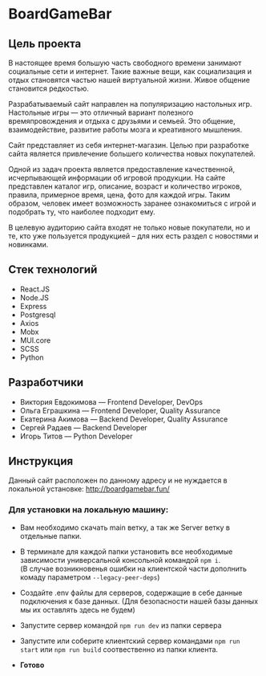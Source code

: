 # BoardGameBar

## Цель проекта

В настоящее время большую часть свободного времени занимают социальные сети и интернет. Такие важные вещи, как социализация и отдых становятся частью нашей виртуальной жизни. Живое общение становится редкостью.

Разрабатываемый сайт направлен на популяризацию настольных игр. Настольные игры — это отличный вариант полезного времяпровождения и отдыха с друзьями и семьей. Это общение, взаимодействие, развитие работы мозга и креативного мышления. 

Сайт представляет из себя интернет-магазин. Целью при разработке сайта является привлечение большего количества новых покупателей.

Одной из задач проекта является предоставление качественной, исчерпывающей информации об игровой продукции. На сайте представлен каталог игр, описание, возраст и количество игроков, правила, примерное время, цена, фото для каждой игры. Таким образом, человек имеет возможность заранее ознакомиться с игрой и подобрать ту, что наиболее подходит ему.

В целевую аудиторию сайта входят не только новые покупатели, но и те, кто уже пользуется продукцией – для них есть раздел с новостями и новинками.

## Стек технологий

- React.JS
- Node.JS
- Express
- Postgresql
- Axios
- Mobx
- MUI.core
- SCSS
- Python

## Разработчики

- Виктория Евдокимова — Frontend Developer, DevOps
- Ольга Еграшкина — Frontend Developer, Quality Assurance
- Екатерина Акимова — Backend Developer, Quality Assurance
- Сергей Радаев — Backend Developer
- Игорь Титов — Python Developer

## Инструкция

Данный сайт расположен по данному адресу и не нуждается в локальной установке: http://boardgamebar.fun/

### Для установки на локальную машину:

- Вам необходимо скачать main ветку, а так же Server ветку в отдельные папки.

- В терминале для каждой папки установить все необходимые зависимости универсальной консольной командой `npm i`.  
(В случае возникновенья ошибки на клиентской части дополнить комаду параметром `--legacy-peer-deps`)

- Создайте .env файлы для серверов, содержащие в себе данные подключения к базе данных. (Для безопасности нашей базы данных мы их оставлять здесь не будем)

- Запустите сервер командой `npm run dev` из папки сервера

- Запустите или соберите клиентский сервер командами `npm run start` или `npm run build` соотвественно из папки клиента.

- **Готово**


